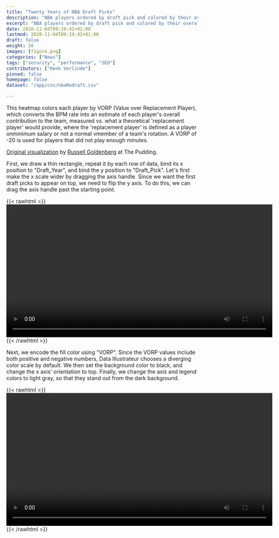 ```yaml
---
title: "Twenty Years of NBA Draft Picks"
description: "NBA players ordered by draft pick and colored by their overall contributions from 1989 to 2008."
excerpt: "NBA players ordered by draft pick and colored by their overall contributions from 1989 to 2008."
date: 2020-11-04T09:19:42+01:00
lastmod: 2020-11-04T09:19:42+01:00
draft: false
weight: 50
images: [figure.png]
categories: ["News"]
tags: ["security", "performance", "SEO"]
contributors: ["Henk Verlinde"]
pinned: false
homepage: false
dataset: "/app/csv/nbaRedraft.csv"

---
```

This heatmap colors each player by VORP (Value over Replacement Player), which converts the BPM rate into an estimate of each player's overall contribution to the team, measured vs. what a theoretical 'replacement player' would provide, where the 'replacement player' is defined as a player onminimum salary or not a normal vmember of a team's rotation. A VORP of -20 is used for players that did not play enough minutes.

[Original visualization](https://pudding.cool/2017/03/redraft/) by [Russell Goldenberg](http://russellgoldenberg.com/) at The Pudding.


First, we draw a thin rectangle, repeat it by each row of data, bind its x position to "Draft_Year", and bind the y position to "Draft_Pick". Let's first make the x scale wider by dragging the axis handle. Since we want the first draft picks to appear on top, we need to flip the y axis. To do this, we can drag the axis handle past the starting point.

{{< rawhtml >}} 
<video width=700px class="tutorial-video" controls>
    <source src="/videos/gallery/nba-redraft-1.mov" type="video/mp4">
    Your browser does not support the video tag.  
</video>
{{< /rawhtml >}}

Next, we encode the fill color using "VORP". Since the VORP values include both positive and negative numbers, Data Illustrateur chooses a diverging color scale by default. We then set the background color to black, and change the x axis' orientation to top. Finally, we change the axis and legend colors to light gray, so that they stand out from the dark background. 

{{< rawhtml >}} 
<video width=700px class="tutorial-video" controls>
    <source src="/videos/gallery/nba-redraft-2.mov" type="video/mp4">
    Your browser does not support the video tag.  
</video>
{{< /rawhtml >}}